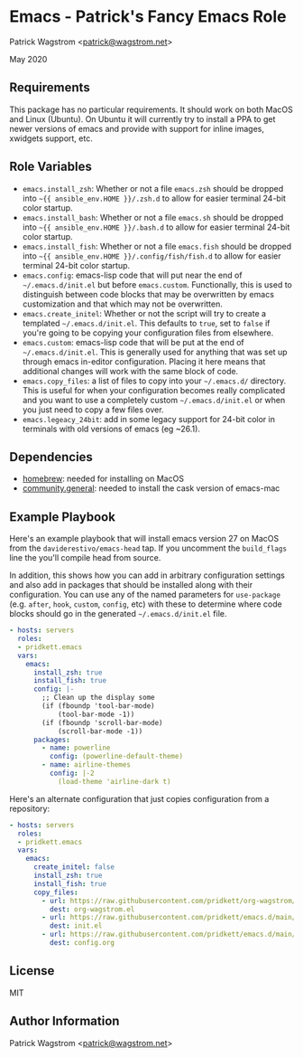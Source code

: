 Emacs - Patrick's Fancy Emacs Role
==================================

Patrick Wagstrom &lt;patrick@wagstrom.net&gt;

May 2020

Requirements
------------

This package has no particular requirements. It should work on both MacOS and Linux (Ubuntu). On Ubuntu it will currently try to install a PPA to get newer versions of emacs and provide with support for inline images, xwidgets support, etc.

Role Variables
--------------

- `emacs.install_zsh`: Whether or not a file `emacs.zsh` should be dropped into `~{{ ansible_env.HOME }}/.zsh.d` to allow for easier terminal 24-bit color startup.
- `emacs.install_bash`: Whether or not a file `emacs.sh` should be dropped into `~{{ ansible_env.HOME }}/.bash.d` to allow for easier terminal 24-bit color startup.
- `emacs.install_fish`: Whether or not a file `emacs.fish` should be dropped into `~{{ ansible_env.HOME }}/.config/fish/fish.d` to allow for easier terminal 24-bit color startup.
- `emacs.config`: emacs-lisp code that will put near the end of `~/.emacs.d/init.el` but before `emacs.custom`. Functionally, this is used to distinguish between code blocks that may be overwritten by emacs customization and that which may not be overwritten.
- `emacs.create_initel`: Whether or not the script will try to create a templated `~/.emacs.d/init.el`. This defaults to `true`, set to `false` if you're going to be copying your configuration files from elsewhere.
- `emacs.custom`: emacs-lisp code that will be put at the end of `~/.emacs.d/init.el`. This is generally used for anything that was set up through emacs in-editor configuration. Placing it here means that additional changes will work with the same block of code.
- `emacs.copy_files`: a list of files to copy into your `~/.emacs.d/` directory. This is useful for when your configuration becomes really complicated and you want to use a completely custom `~/.emacs.d/init.el` or when you just need to copy a few files over.
- `emacs.legeacy_24bit`: add in some legacy support for 24-bit color in terminals with old versions of emacs (eg ~26.1).

Dependencies
------------

- [homebrew](https://docs.ansible.com/ansible/latest/modules/homebrew_module.html): needed for installing on MacOS
- [community.general](https://galaxy.ansible.com/community/general): needed to install the cask version of emacs-mac

Example Playbook
----------------

Here's an example playbook that will install emacs version 27 on MacOS from the `daviderestivo/emacs-head` tap. If you uncomment the `build_flags` line the you'll compile head from source.

In addition, this shows how you can add in arbitrary configuration settings and also add in packages that should be installed along with their configuration. You can use any of the named parameters for `use-package` (e.g. `after`, `hook`, `custom`, `config`, etc) with these to determine where code blocks should go in the generated `~/.emacs.d/init.el` file.

```yaml
- hosts: servers
  roles:
  - pridkett.emacs
  vars:
    emacs:
      install_zsh: true
      install_fish: true
      config: |-
        ;; Clean up the display some
        (if (fboundp 'tool-bar-mode)
            (tool-bar-mode -1))
        (if (fboundp 'scroll-bar-mode)
            (scroll-bar-mode -1))
      packages:
        - name: powerline
          config: (powerline-default-theme)
        - name: airline-themes
          config: |-2
            (load-theme 'airline-dark t)
```

Here's an alternate configuration that just copies configuration from a repository:

```yaml
- hosts: servers
  roles:
  - pridkett.emacs
  vars:
    emacs:
      create_initel: false
      install_zsh: true
      install_fish: true
      copy_files:
        - url: https://raw.githubusercontent.com/pridkett/org-wagstrom/main/org-wagstrom.el
          dest: org-wagstrom.el
        - url: https://raw.githubusercontent.com/pridkett/emacs.d/main/init.el
          dest: init.el
        - url: https://raw.githubusercontent.com/pridkett/emacs.d/main/config.org
          dest: config.org
```

License
-------

MIT

Author Information
------------------

Patrick Wagstrom &lt;patrick@wagstrom.net&gt;
